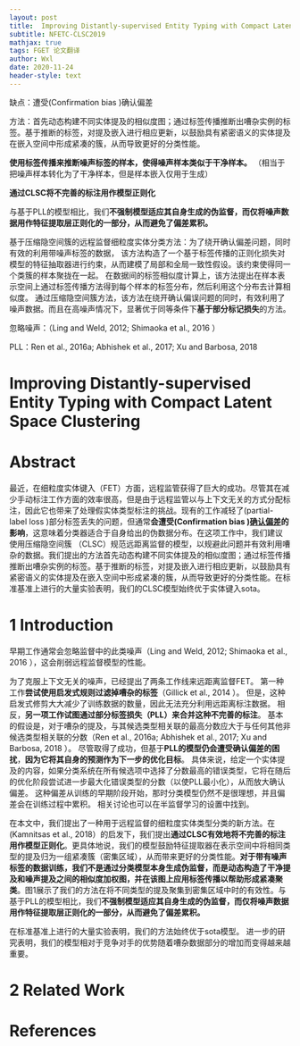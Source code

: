 ```yaml
---
layout: post
title:  Improving Distantly-supervised Entity Typing with Compact Latent Space Clustering
subtitle: NFETC-CLSC2019
mathjax: true
tags: FGET 论文翻译
author: Wxl
date: 2020-11-24
header-style: text
---
```


缺点：遭受(Confirmation bias )确认偏差

方法：首先动态构建不同实体提及的相似度图；通过标签传播推断出嘈杂实例的标签。基于推断的标签，对提及嵌入进行相应更新，以鼓励具有紧密语义的实体提及在嵌入空间中形成紧凑的簇，从而导致更好的分类性能。

**使用标签传播来推断噪声标签的样本，使得噪声样本类似于干净样本。**  （相当于把噪声样本转化为了干净样本，但是样本嵌入仅用于生成）

**通过CLSC将不完善的标注用作模型正则化**

与基于PLL的模型相比，我们**不强制模型适应其自身生成的伪监督，而仅将噪声数据用作特征提取层正则化的一部分，从而避免了偏差累积。**

基于压缩隐空间簇的远程监督细粒度实体分类方法：为了绕开确认偏差问题，同时有效的利用带噪声标签的数据， 该方法构造了一个基于标签传播的正则化损失对模型的特征抽取器进行约束，从而建模了局部和全局一致性假设。该约束使得同一个类簇的样本聚拢在一起。 在数据间的标签相似度计算上，该方法提出在样本表示空间上通过标签传播方法得到每个样本的标签分布，然后利用这个分布去计算相似度。 通过压缩隐空间簇方法，该方法在绕开确认偏误问题的同时，有效利用了噪声数据。而且在高噪声情况下，显著优于同等条件下**基于部分标记损失**的方法。

忽略噪声：（Ling and Weld, 2012; Shimaoka et al., 2016  ）

PLL：Ren et al., 2016a; Abhishek et al., 2017; Xu and Barbosa, 2018 

<!--more-->

# Improving Distantly-supervised Entity Typing with Compact Latent Space Clustering  

# Abstract  

最近，在细粒度实体键入（FET）方面，远程监管获得了巨大的成功。尽管其在减少手动标注工作方面的效率很高，但是由于远程监管以与上下文无关的方式分配标注，因此它也带来了处理假实体类型标注的挑战。现有的工作减轻了(partial-label loss  )部分标签丢失的问题，但通常**会遭受(Confirmation bias )[确认偏差](https://zhuanlan.zhihu.com/p/36808628)的影响**，这意味着分类器适合于自身给出的伪数据分布。在这项工作中，我们建议
使用压缩隐空间簇  （CLSC）规范远距离监督的模型，以规避此问题并有效利用嘈杂的数据。我们提出的方法首先动态构建不同实体提及的相似度图；通过标签传播推断出嘈杂实例的标签。基于推断的标签，对提及嵌入进行相应更新，以鼓励具有紧密语义的实体提及在嵌入空间中形成紧凑的簇，从而导致更好的分类性能。在标准基准上进行的大量实验表明，我们的CLSC模型始终优于实体键入sota。



# 1 Introduction  

早期工作通常会忽略监督中的此类噪声（Ling and Weld, 2012; Shimaoka et al., 2016  ），这会削弱远程监督模型的性能。

为了克服上下文无关的噪声，已经提出了两条工作线来远距离监督FET。 第一种工作**尝试使用启发式规则过滤掉嘈杂的标签**（Gillick
et al., 2014  ）。 但是，这种启发式修剪大大减少了训练数据的数量，因此无法充分利用远距离标注数据。 相反，**另一项工作试图通过部分标签损失（PLL）来合并这种不完善的标注**。 基本的假设是，对于嘈杂的提及，与其候选类型相关联的最高分数应大于与任何其他非候选类型相关联的分数（Ren et al., 2016a; Abhishek et al., 2017; Xu and Barbosa, 2018  ）。 尽管取得了成功，但基于**PLL的模型仍会遭受确认偏差的困扰**，**因为它将其自身的预测作为下一步的优化目标**。 具体来说，给定一个实体提及的内容，如果分类系统在所有候选项中选择了分数最高的错误类型，它将在随后的优化阶段尝试进一步最大化错误类型的分数（以使PLL最小化），从而放大确认偏差。 这种偏差从训练的早期阶段开始，那时分类模型仍然不是很理想，并且偏差会在训练过程中累积。 相关讨论也可以在半监督学习的设置中找到。

在本文中，我们提出了一种用于远程监督的细粒度实体类型分类的新方法。在(Kamnitsas et al., 2018）的启发下，我们提出**通过CLSC有效地将不完善的标注用作模型正则化**。更具体地说，我们的模型鼓励特征提取器在表示空间中将相同类型的提及归为一组紧凑簇（密集区域），从而带来更好的分类性能。**对于带有噪声标签的数据训练，我们不是通过分类模型本身生成伪监督，而是动态构造了干净提及和噪声提及之间的相似度加权图，并在该图上应用标签传播以帮助形成紧凑聚类**。图1展示了我们的方法在将不同类型的提及聚集到密集区域中时的有效性。与基于PLL的模型相比，我们**不强制模型适应其自身生成的伪监督，而仅将噪声数据用作特征提取层正则化的一部分，从而避免了偏差累积。**

在标准基准上进行的大量实验表明，我们的方法始终优于sota模型。 进一步的研究表明，我们的模型相对于竞争对手的优势随着嘈杂数据部分的增加而变得越来越重要。



# 2 Related Work  



# References
